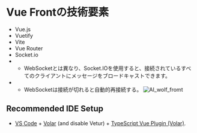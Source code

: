# Vue Frontの技術要素
 - Vue.js
 - Vuetify
 - Vite
 - Vue Router
 - Socket.io
 - - WebSocketとは異なり、Socket.IOを使用すると、接続されているすべてのクライアントにメッセージをブロードキャストできます。
 - - WebSocketは接続が切れると自動的再接続する。
![AI_wolf_fromt](https://github.com/Naoki04/AI_wolf_game/assets/116880362/1a210ca1-1ed3-4149-89d8-562b2d1dccc6)

##  


## Recommended IDE Setup




- [VS Code](https://code.visualstudio.com/) + [Volar](https://marketplace.visualstudio.com/items?itemName=Vue.volar) (and disable Vetur) + [TypeScript Vue Plugin (Volar)](https://marketplace.visualstudio.com/items?itemName=Vue.vscode-typescript-vue-plugin).
